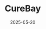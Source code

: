 ---  
layout: startup_page  
title: "CureBay"  
id: "curebay.com"  
permalink: "/curebaycurebay.com05202025/"  
website: "https://www.curebay.com/"  
funding_round: "Series B"  
funding_amount: "$21M"  
investors: "Bertelsmann India Investments, Elevar Equity, British International Investment (BII)"  
about: "CureBay is a rural-focused healthcare platform providing doctor consultations, diagnostics, pharmacy services, and surgical referrals through its network of eClinics. It aims to address healthcare access challenges in underserved regions by combining physical clinics with a digital platform, integrating clinical consultations, diagnostic testing, pharmacy delivery, and tertiary care referrals."  
markets: "Healthtech, Hospital, Medical, Therapeutics"  
hq: "Bhubaneshwar, Orissa, India"  
founded_year: "2020"  
linkedin: "https://www.linkedin.com/company/curebay"  
twitter: "https://twitter.com/cure_bay"  
instagram: ""  
facebook: "https://m.facebook.com/curebay2021"  
crunchbase: "https://www.crunchbase.com/organization/curebay"  
pitchbook: "https://pitchbook.com/profiles/company/512986-06"  

date_display: "20-May-2025"  
date: "2025-05-20"

# SEO Optimization  
meta_title: "CureBay - Series B Funding ($21M)"  
meta_description: "CureBay, CureBay is a rural-focused healthcare platform providing doctor consultations, diagnostics, pharmacy services, and surgical referrals through its netw..."  
meta_keywords: "CureBay, Healthtech, Hospital, Medical, Therapeutics, Series B funding"  
canonical_url: "https://startup.projectstartups.com/curebaycurebay.com05202025/"  
---